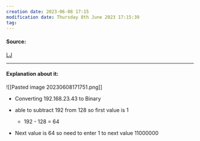 ```yaml
---
creation date: 2023-06-08 17:15
modification date: Thursday 8th June 2023 17:15:39
tag: 
---
```


#### Source:
[LJ](https://linuxjourney.com/lesson/subnetting-cheats)

--------------------------------------

#### Explanation about it:

![[Pasted image 20230608171751.png]]


* Converting 192.168.23.43 to Binary

* able to subtract 192 from 128 so first value is 1 
	* 192 - 128 = 64
* Next value is 64 so need to enter 1 to next value 11000000
